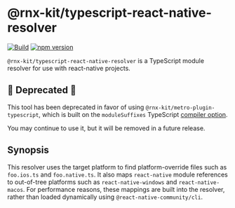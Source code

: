 # @rnx-kit/typescript-react-native-resolver

[![Build](https://github.com/microsoft/rnx-kit/actions/workflows/build.yml/badge.svg)](https://github.com/microsoft/rnx-kit/actions/workflows/build.yml)
[![npm version](https://img.shields.io/npm/v/@rnx-kit/typescript-react-native-resolver)](https://www.npmjs.com/package/@rnx-kit/typescript-react-native-resolver)

`@rnx-kit/typescript-react-native-resolver` is a TypeScript module resolver for
use with react-native projects.

## 🛑 Deprecated 🛑

This tool has been deprecated in favor of using
`@rnx-kit/metro-plugin-typescript`, which is built on the `moduleSuffixes`
TypeScript
[compiler option](https://www.typescriptlang.org/tsconfig#moduleSuffixes).

You may continue to use it, but it will be removed in a future release.

## Synopsis

This resolver uses the target platform to find platform-override files such as
`foo.ios.ts` and `foo.native.ts`. It also maps `react-native` module references
to out-of-tree platforms such as `react-native-windows` and
`react-native-macos`. For performance reasons, these mappings are built into the
resolver, rather than loaded dynamically using `@react-native-community/cli`.
